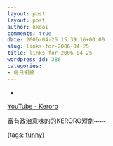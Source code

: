 ```yaml
---
layout: post
layout: post
author: kkdai
comments: true
date: 2006-04-25 15:39:16+00:00
slug: links-for-2006-04-25
title: links for 2006-04-25
wordpress_id: 386
categories:
- 每日網摘
---
```



	
  * 
		

[YouTube - Keroro](http://www.youtube.com/watch?v=K9zV3Ztyd0c)


		

富有政治意味的的KERORO短劇~~~


		

(tags: [funny](http://del.icio.us/kkdai/funny))


	


